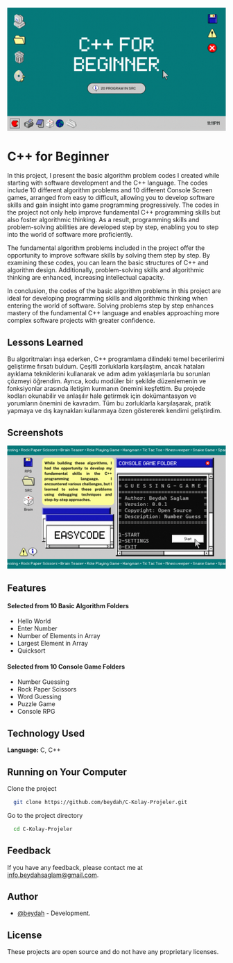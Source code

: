 
![Logo](https://raw.githubusercontent.com/beydah/Cpp-Console-Codes/main/images/BeydahGithubProjectBanner.gif)

# C++ for Beginner

In this project, I present the basic algorithm problem codes I created while starting with software development and the C++ language. The codes include 10 different algorithm problems and 10 different Console Screen games, arranged from easy to difficult, allowing you to develop software skills and gain insight into game programming progressively. The codes in the project not only help improve fundamental C++ programming skills but also foster algorithmic thinking. As a result, programming skills and problem-solving abilities are developed step by step, enabling you to step into the world of software more proficiently.

The fundamental algorithm problems included in the project offer the opportunity to improve software skills by solving them step by step. By examining these codes, you can learn the basic structures of C++ and algorithm design. Additionally, problem-solving skills and algorithmic thinking are enhanced, increasing intellectual capacity.

In conclusion, the codes of the basic algorithm problems in this project are ideal for developing programming skills and algorithmic thinking when entering the world of software. Solving problems step by step enhances mastery of the fundamental C++ language and enables approaching more complex software projects with greater confidence.

## Lessons Learned

Bu algoritmaları inşa ederken, C++ programlama dilindeki temel becerilerimi geliştirme fırsatı buldum. Çeşitli zorluklarla karşılaştım, ancak hataları ayıklama tekniklerini kullanarak ve adım adım yaklaşımlarla bu sorunları çözmeyi öğrendim. Ayrıca, kodu modüler bir şekilde düzenlemenin ve fonksiyonlar arasında iletişim kurmanın önemini keşfettim. Bu projede kodları okunabilir ve anlaşılır hale getirmek için dokümantasyon ve yorumların önemini de kavradım. Tüm bu zorluklarla karşılaşarak, pratik yapmaya ve dış kaynakları kullanmaya özen göstererek kendimi geliştirdim.

## Screenshots

![Screenshot](https://raw.githubusercontent.com/beydah/Cpp-Console-Codes/main/images/BeydahGithubProjectScreen.gif)

## Features

#### Selected from 10 Basic Algorithm Folders
   - Hello World
   - Enter Number
   - Number of Elements in Array
   - Largest Element in Array
   - Quicksort

#### Selected from 10 Console Game Folders
   - Number Guessing
   - Rock Paper Scissors
   - Word Guessing
   - Puzzle Game
   - Console RPG

## Technology Used

**Language:** C, C++

## Running on Your Computer

Clone the project


```bash
  git clone https://github.com/beydah/C-Kolay-Projeler.git
```

Go to the project directory

```bash
  cd C-Kolay-Projeler
```

## Feedback

If you have any feedback, please contact me at info.beydahsaglam@gmail.com.

## Author

- [@beydah](https://github.com/beydah) - Development.

## License

These projects are open source and do not have any proprietary licenses.
